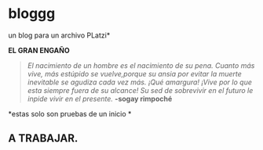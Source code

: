 # bloggg
un blog para un archivo PLatzi*

**EL GRAN ENGAÑO**

> *El nacimiento de un hombre es el nacimiento de su pena. Cuanto más vive, más estúpido se vuelve,porque su ansia por evitar la muerte inevitable se agudiza cada vez más. ¡Qué amargura!
¡Vive por lo que esta siempre fuera de su alcance! Su sed de sobrevivir en el futuro le inpide vivir en el presente.*
**-sogay rimpoché**

*estas solo son pruebas de un inicio *
## **A TRABAJAR.**
